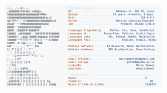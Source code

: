 <picture>
  <source srcset="https://raw.githubusercontent.com/mmazinjameel/mmazinjameel/main/dark_mode.svg?v=1741147919" media="(prefers-color-scheme: dark)">
  <img src="https://raw.githubusercontent.com/mmazinjameel/mmazinjameel/main/light_mode.svg?v=1741147919">
</picture>

